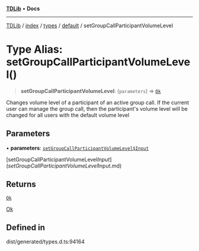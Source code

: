 [**TDLib**](../../../../../../README.md) • **Docs**

***

[TDLib](../../../../../../modules.md) / [index](../../../../../README.md) / [types](../../../README.md) / [default](../README.md) / setGroupCallParticipantVolumeLevel

# Type Alias: setGroupCallParticipantVolumeLevel()

> **setGroupCallParticipantVolumeLevel**: (`parameters`) => [`Ok`](Ok-1.md)

Changes volume level of a participant of an active group call. If the current user can manage the group call, then the participant's volume level will be changed for all users with the default volume level

## Parameters

• **parameters**: [`setGroupCallParticipantVolumeLevel$Input`](setGroupCallParticipantVolumeLevel$Input.md)

[setGroupCallParticipantVolumeLevel$Input](setGroupCallParticipantVolumeLevel$Input.md)

## Returns

[`Ok`](Ok-1.md)

[Ok](Ok-1.md)

## Defined in

dist/generated/types.d.ts:94164
